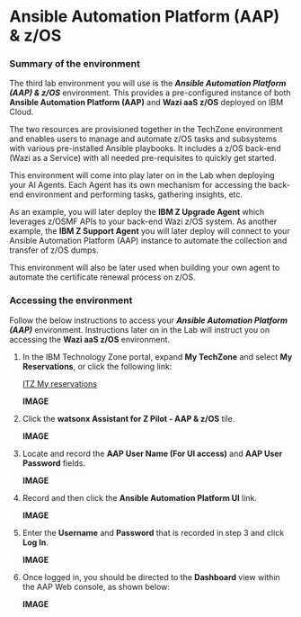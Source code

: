 # Ansible Automation Platform (AAP) & z/OS

### Summary of the environment

The third lab environment you will use is the ***Ansible Automation Platform (AAP) & z/OS*** environment. This provides a pre-configured instance of both **Ansible Automation Platform (AAP)** and **Wazi aaS z/OS** deployed on IBM Cloud.

The two resources are provisioned together in the TechZone environment and enables users to manage and automate z/OS tasks and subsystems with various pre-installed Ansible playbooks. It includes a z/OS back-end (Wazi as a Service) with all needed pre-requisites to quickly get started.

This environment will come into play later on in the Lab when deploying your AI Agents. Each Agent has its own mechanism for accessing the back-end environment and performing tasks, gathering insights, etc.

As an example, you will later deploy the **IBM Z Upgrade Agent** which leverages z/OSMF APIs to your back-end Wazi z/OS system. As another example, the **IBM Z Support Agent** you will later deploy will connect to your Ansible Automation Platform (AAP) instance to automate the collection and transfer of z/OS dumps.

This environment will also be later used when building your own agent to automate the certificate renewal process on z/OS.


### Accessing the environment

Follow the below instructions to access your ***Ansible Automation Platform (AAP)*** environment. Instructions later on in the Lab will instruct you on accessing the **Wazi aaS z/OS** environment.

1. In the IBM Technology Zone portal, expand **My TechZone** and select **My Reservations**, or click the following link:
   
    <a href="https://techzone.ibm.com/my/reservations" target="_blank">ITZ My reservations</a>

    **IMAGE**

2. Click the **watsonx Assistant for Z Pilot - AAP & z/OS** tile.
   
    **IMAGE**

3. Locate and record the **AAP User Name (For UI access)** and **AAP User Password** fields.

    **IMAGE**

4. Record and then click the **Ansible Automation Platform UI** link.
   
    **IMAGE**

5. Enter the **Username** and **Password** that is recorded in step 3 and click **Log In**.
   
    **IMAGE**
   
6. Once logged in, you should be directed to the **Dashboard** view within the AAP Web console, as shown below:
   
    **IMAGE**








